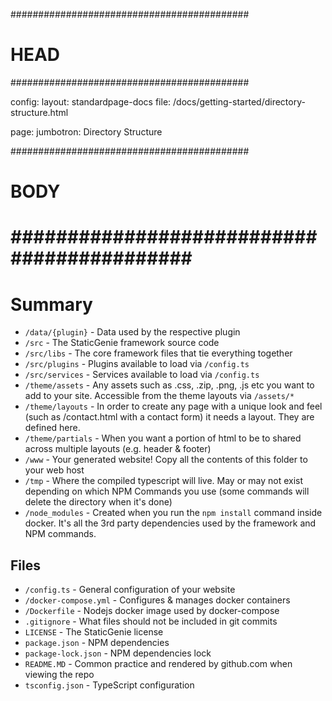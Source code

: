 ###########################################
# HEAD
###########################################

config: 
  layout: standardpage-docs
  file: /docs/getting-started/directory-structure.html

page: 
  jumbotron: Directory Structure
  
###########################################
# BODY
###########################################
=====

# Summary

- `/data/{plugin}` - Data used by the respective plugin
- `/src` - The StaticGenie framework source code
- `/src/libs` - The core framework files that tie everything together
- `/src/plugins` - Plugins available to load via `/config.ts`
- `/src/services` - Services available to load via `/config.ts`
- `/theme/assets` - Any assets such as .css, .zip, .png, .js etc you want to add to your site. Accessible from the theme layouts via `/assets/*`
- `/theme/layouts` - In order to create any page with a unique look and feel (such as /contact.html with a contact form) it needs a layout. They are defined here.
- `/theme/partials` - When you want a portion of html to be to shared across multiple layouts (e.g. header & footer)
- `/www` - Your generated website! Copy all the contents of this folder to your web host
- `/tmp` - Where the compiled typescript will live. May or may not exist depending on which NPM Commands you use (some commands will delete the directory when it's done)
- `/node_modules` - Created when you run the `npm install` command inside docker. It's all the 3rd party dependencies used by the framework and NPM commands.

## Files

- `/config.ts` - General configuration of your website
- `/docker-compose.yml` - Configures & manages docker containers
- `/Dockerfile` - Nodejs docker image used by docker-compose
- `.gitignore` - What files should not be included in git commits
- `LICENSE` - The StaticGenie license
- `package.json` - NPM dependencies
- `package-lock.json` - NPM dependencies lock
- `README.MD` - Common practice and rendered by github.com when viewing the repo
- `tsconfig.json` - TypeScript configuration